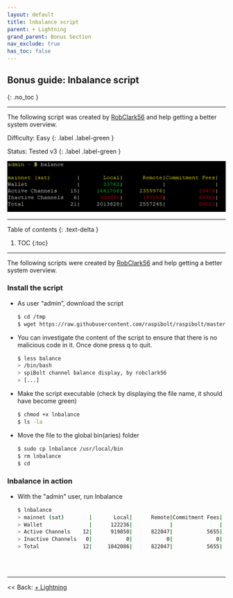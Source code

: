 ```yaml
---
layout: default
title: lnbalance script
parent: + Lightning
grand_parent: Bonus Section
nav_exclude: true
has_toc: false
---
```


## Bonus guide: lnbalance script
{: .no_toc }

---

The following script was created by [RobClark56](https://github.com/robclark56) and help getting a better system overview.

Difficulty: Easy
{: .label .label-green }

Status: Tested v3
{: .label .label-green }

![](images/60_balance.png)

---

Table of contents
{: .text-delta }

1. TOC
{:toc}

---

The following scripts were created by [RobClark56](https://github.com/robclark56) and help getting a better system overview.

### Install the script

* As user “admin”, download the script

  ```sh
  $ cd /tmp
  $ wget https://raw.githubusercontent.com/raspibolt/raspibolt/master/resources/lnbalance
  ```
  
* You can investigate the content of the script to ensure that there is no malicious code in it. Once done press q to quit.
  
  ```sh
  $ less balance
  > /bin/bash
  > spiBolt channel balance display, by robclark56
  > [...]
  ```
  
* Make the script executable (check by displaying the file name, it should have become green)
  
  ```sh
  $ chmod +x lnbalance
  $ ls -la
  ```

* Move the file to the  global bin(aries) folder

  ```sh
  $ sudo cp lnbalance /usr/local/bin
  $ rm lnbalance
  $ cd
  ```
 
### lnbalance in action

* With the "admin" user, run lnbalance

  ```sh
  $ lnbalance
  > mainnet (sat)        |       Local|      Remote|Commitment Fees|
  > Wallet               |      122236|            |               |
  > Active Channels    12|      919850|      822047|           5655|
  > Inactive Channels   0|           0|           0|              0|
  > Total              12|     1042086|      822047|           5655|
  ```

<br /><br />

---

<< Back: [+ Lightning](index.md)
